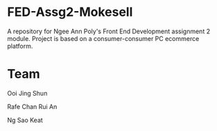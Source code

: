 # FED-Assg2-Mokesell
A repository for Ngee Ann Poly's Front End Development assignment 2 module. Project is based on a consumer-consumer PC ecommerce platform.

# Team
Ooi Jing Shun

Rafe Chan Rui An

Ng Sao Keat
